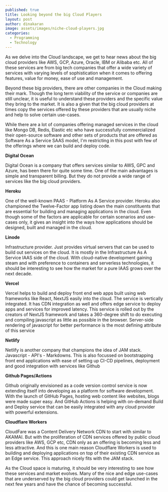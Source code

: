 ```yaml
---
published: true
title: Looking beyond the big Cloud Players 
layout: post
author: dinakaran
image: assets/images/niche-cloud-players.jpg
categories:
  - Programming
  - Technology
---
```


As we delve into the Cloud landscape, we get to hear news about the big cloud providers like AWS, GCP, Azure, Oracle, IBM or Alibaba etc. All of these services are from big tech companies that offer a wide variety of services with varying levels of sophistication when it comes to offering features, value for money, ease of use and management. 

Beyond these big providers, there are other companies in the Cloud making their mark. Though the long term viability of the service or companies are still unclear, it is useful to understand these providers and the specific value they bring to the market. It is also a given that the big cloud providers at times copy the services offered by these providers that are usually niche and help to solve certain use-cases.

 While there are a lot of companies offering managed services in the cloud like  Mongo DB, Redis, Elastic etc who have successfully commercialized their open-source software and other sets of products that are offered as Software As a Service SAAS model, I'm restricting in this post with few of the offerings where we can build and deploy code.  

**Digital Ocean**

Digital Ocean is a company that offers services similar to AWS, GPC and Azure,  has been there for quite some time. One of the main advantages is simple and transparent billing. But they do not provide a wide range of services like the big cloud providers. 

**Heroku** 

One of the well-known PAAS - Platform As A Service provider. Heroku also championed the Twelve-Factor app listing down the main constituents that are essential for building and managing applications in the cloud. Even though some of the factors are applicable for certain scenarios and use-cases only, it gives an insight into the ways how applications should be designed, built and managed in the cloud. 

**Linode** 

Infrastructure provider. Just provides virtual servers that can be used to build out services on the cloud. It is mostly in the Infrastructure As A Service IAAS  side of the cloud. With cloud-native development gaining steam and with preference to containers and serverless technologies, it should be interesting to see how the market for a pure IAAS grows over the next decade.

**Vercel** 

Vercel helps to build and deploy front end web apps built using web frameworks like React, NextJS easily into the cloud. The service is vertically integrated. It has CDN integration as well and offers edge service to deploy apps and services for improved latency. This service is rolled out by the creators of NextJS framework and takes a 360-degree shift to do executing and compiling javascript as little as possible in the browser. Server-side rendering of javascript for better performance is the most defining attribute of this service

**Netlify**

Netlify is another company that champions the idea of JAM stack. Javascript - API's - Markdowns. This is also focussed on bootstrapping front end applications with ease of setting up CI-CD pipelines, deployment and good  integration with services like Github

**Github Pages/Actions** 

Github originally envisioned as a code version control service is now extending itself into developing as a platform for software development. With the launch of GitHub Pages, hosting web content like websites, blogs were made super easy. And GitHub Actions is helping with on-demand Build and Deploy service that can be easily integrated with any cloud provider with powerful extensions. 

**Cloudflare Workers** 

CloudFare was a Content Delivery Network CDN to start with similar to AKAMAI. But with the proliferation of CDN  services offered by public cloud providers like AWS, GCP etc, CDN only as an offering is becoming less and less attractive. And this is one main reason Cloudflare Workers is used to building and deploying applications on top of their existing CDN service as an Edge service. This approach nicely fits with the JAM stack. 

As the Cloud space is maturing, it should be very interesting to see how these services and market evolves. Many of the nice and edge use-cases that are underserved by the big cloud providers could get launched in the next few years and have the chance of becoming successful.
